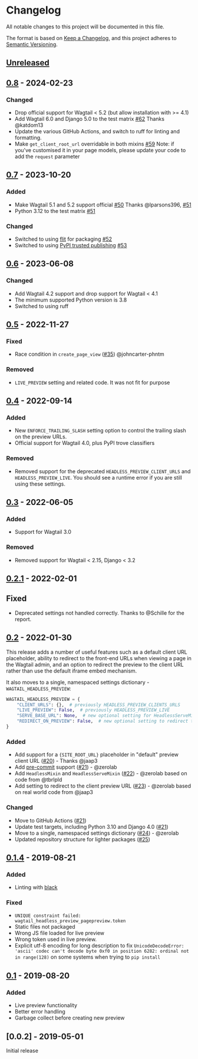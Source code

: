 # Changelog

All notable changes to this project will be documented in this file.

The format is based on [Keep a Changelog](https://keepachangelog.com/en/1.0.0/),
and this project adheres to [Semantic Versioning](https://semver.org/spec/v2.0.0.html).

## [Unreleased]

## [0.8] - 2024-02-23

### Changed

- Drop official support for Wagtail < 5.2 (but allow installation with >= 4.1)
- Add Wagtail 6.0 and Django 5.0 to the test matrix [#62](https://github.com/torchbox/wagtail-headless-preview/pull/62) Thanks @katdom13
- Update the various GitHub Actions, and switch to ruff for linting and formatting.
- Make `get_client_root_url` overridable in both mixins [#59](https://github.com/torchbox/wagtail-headless-preview/pull/59)
  Note: if you've customised it in your page models, please update your code to add the `request` parameter

## [0.7] - 2023-10-20

### Added

- Make Wagtail 5.1 and 5.2 support official  [#50](https://github.com/torchbox/wagtail-headless-preview/pull/50) Thanks @lparsons396, [#51](https://github.com/torchbox/wagtail-headless-preview/pull/51)
- Python 3.12 to the test matrix [#51](https://github.com/torchbox/wagtail-headless-preview/pull/51)

### Changed

- Switched to using [flit](https://flit.pypa.io/en/latest/) for packaging [#52](https://github.com/torchbox/wagtail-headless-preview/pull/52)
- Switched to using [PyPI trusted publishing](https://docs.pypi.org/trusted-publishers/using-a-publisher/) [#53](https://github.com/torchbox/wagtail-headless-preview/pull/53)

## [0.6] - 2023-06-08

### Changed

- Add Wagtail 4.2 support and drop support for Wagtail < 4.1
- The minimum supported Python version is 3.8
- Switched to using ruff

## [0.5] - 2022-11-27

### Fixed

- Race condition in `create_page_view` ([#35](https://github.com/torchbox/wagtail-headless-preview/pull/35)) @johncarter-phntm

### Removed

- `LIVE_PREVIEW` setting and related code. It was not fit for purpose

## [0.4] - 2022-09-14

### Added

- New `ENFORCE_TRAILING_SLASH` setting option to control the trailing slash on the preview URLs.
- Official support for Wagtail 4.0, plus PyPI trove classifiers

### Removed

- Removed support for the deprecated `HEADLESS_PREVIEW_CLIENT_URLS` and `HEADLESS_PREVIEW_LIVE`. You should
  see a runtime error if you are still using these settings.

## [0.3] - 2022-06-05

### Added

 - Support for Wagtail 3.0

### Removed
 - Removed support for Wagtail < 2.15, Django < 3.2

## [0.2.1] - 2022-02-01

## Fixed
- Deprecated settings not handled correctly. Thanks to @Schille for the report.

## [0.2] - 2022-01-30

This release adds a number of useful features such as a default client URL placeholder,
ability to redirect to the front-end URLs when viewing a page in the Wagtail admin, and
an option to redirect the preview to the client URL rather than use the default iframe embed mechanism.

It also moves to a single, namespaced settings dictionary - `WAGTAIL_HEADLESS_PREVIEW`:

```python
WAGTAIL_HEADLESS_PREVIEW = {
    "CLIENT_URLS": {},  # previously HEADLESS_PREVIEW_CLIENTS_URLS
    "LIVE_PREVIEW": False,  # previously HEADLESS_PREVIEW_LIVE
    "SERVE_BASE_URL": None,  # new optional setting for HeadlessServeMixin / HeadlessMixin
    "REDIRECT_ON_PREVIEW": False,  # new optional setting to redirect the preview to the client preview URL
}
```

### Added

- Add support for a `{SITE_ROOT_URL}` placeholder in "default" preview client URL ([#20](https://github.com/torchbox/wagtail-headless-preview/pull/20)) - Thanks @jaap3
- Add [pre-commit](https://pre-commit.com/) support ([#21](https://github.com/torchbox/wagtail-headless-preview/pull/21)) - @zerolab
- Add `HeadlessMixin` and `HeadlessServeMixin` ([#22](https://github.com/torchbox/wagtail-headless-preview/pull/22)) - @zerolab based on code from @tbrlpld
- Add setting to redirect to the client preview URL ([#23](https://github.com/torchbox/wagtail-headless-preview/pull/23)) - @zerolab based on real world code from @jaap3

### Changed

- Move to GitHub Actions ([#21](https://github.com/torchbox/wagtail-headless-preview/pull/21))
- Update test targets, including Python 3.10 and Django 4.0 ([#21](https://github.com/torchbox/wagtail-headless-preview/pull/21))
- Move to a single, namespaced settings dictionary ([#24](https://github.com/torchbox/wagtail-headless-preview/pull/24)) - @zerolab
- Updated repository structure for lighter packages ([#25](https://github.com/torchbox/wagtail-headless-preview/pull/25))


## [0.1.4] - 2019-08-21

### Added
- Linting with [black](https://github.com/psf/black)

### Fixed
- `UNIQUE constraint failed: wagtail_headless_preview_pagepreview.token`
- Static files not packaged
- Wrong JS file loaded for live preview
- Wrong token used in live preview.
- Explicit utf-8 encoding for long description to fix `UnicodeDecodeError: 'ascii' codec can't decode byte 0xf0 in position 6282: ordinal not in range(128)`
  on some systems when trying to `pip install`


## [0.1] - 2019-08-20

### Added

- Live preview functionality
- Better error handling
- Garbage collect before creating new preview

## [0.0.2] - 2019-05-01

Initial release

[unreleased]: https://github.com/torchbox/wagtail-headless-preview/compare/v0.8.0...HEAD
[0.8]: https://github.com/torchbox/wagtail-headless-preview/compare/v0.7.0...v0.8.0
[0.7]: https://github.com/torchbox/wagtail-headless-preview/compare/v0.6.0...v0.7.0
[0.6]: https://github.com/torchbox/wagtail-headless-preview/compare/v0.5.0...v0.6.0
[0.5]: https://github.com/torchbox/wagtail-headless-preview/compare/v0.4.0...v0.5.0
[0.4]: https://github.com/torchbox/wagtail-headless-preview/compare/v0.3.0...v0.4.0
[0.3]: https://github.com/torchbox/wagtail-headless-preview/compare/v0.2.1...v0.3.0
[0.2.1]: https://github.com/torchbox/wagtail-headless-preview/compare/v0.2.0...v0.2.1
[0.2]: https://github.com/torchbox/wagtail-headless-preview/compare/v0.1.4...v0.2.0
[0.1.4]: https://github.com/torchbox/wagtail-headless-preview/compare/v0.1.0...v0.1.4
[0.1]: https://github.com/torchbox/wagtail-headless-preview/compare/c84cb15...v0.1.0
